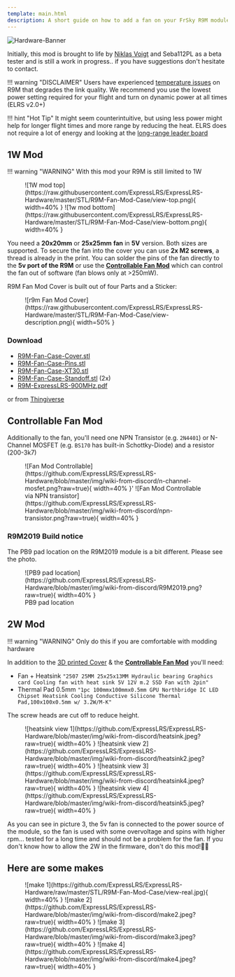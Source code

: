 ```yaml
---
template: main.html
description: A short guide on how to add a fan on your FrSky R9M module flashed with ExpressLRS.
---
```


![Hardware-Banner](https://raw.githubusercontent.com/ExpressLRS/ExpressLRS-Hardware/master/img/hardware.png)

Initially, this mod is brought to life by [Niklas Voigt](https://discordapp.com/users/773143572354039828) and Seba112PL as a beta tester and is still a work in progress.. if you have suggestions don't hesitate to contact.

!!! warning "DISCLAIMER"
    Users have experienced [temperature issues](https://github.com/ExpressLRS/ExpressLRS/issues/429) on R9M that degrades the link quality. We recommend you use the lowest power setting required for your flight and turn on dynamic power at all times (ELRS v2.0+)

!!! hint "Hot Tip"
    It might seem counterintuitive, but using less power might help for longer flight times and more range by reducing the heat. ELRS does not require a lot of energy and looking at the [long-range leader board](https://github.com/ExpressLRS/ExpressLRS#current-leaderboard)

## 1W Mod
!!! warning "WARNING" 
    With this mod your R9M is still limited to 1W

<figure markdown>
![1W mod top](https://raw.githubusercontent.com/ExpressLRS/ExpressLRS-Hardware/master/STL/R9M-Fan-Mod-Case/view-top.png){ width=40% }
![1w mod bottom](https://raw.githubusercontent.com/ExpressLRS/ExpressLRS-Hardware/master/STL/R9M-Fan-Mod-Case/view-bottom.png){ width=40% }
</figure>

You need a **20x20mm** or **25x25mm** **fan** in **5V** version. 
Both sizes are supported. To secure the fan into the cover you can use **2x M2 screws**, a thread is already in the print.
You can solder the pins of the fan directly to the **5v port of the R9M** or use the [**Controllable Fan Mod**](#controllable-fan-mod) which can control the fan out of software (fan blows only at >250mW). 

R9M Fan Mod Cover is built out of four Parts and a Sticker:

<figure markdown>
![r9m Fan Mod Cover](https://raw.githubusercontent.com/ExpressLRS/ExpressLRS-Hardware/master/STL/R9M-Fan-Mod-Case/view-description.png){ width=50% }
</figure>

### Download

* [R9M-Fan-Case-Cover.stl](https://github.com/ExpressLRS/ExpressLRS-Hardware/raw/master/STL/R9M-Fan-Mod-Case/R9M-Fan-Case-Cover.stl)
* [R9M-Fan-Case-Pins.stl](https://github.com/ExpressLRS/ExpressLRS-Hardware/raw/master/STL/R9M-Fan-Mod-Case/R9M-Fan-Case-Pins.stl)
* [R9M-Fan-Case-XT30.stl](https://github.com/ExpressLRS/ExpressLRS-Hardware/raw/master/STL/R9M-Fan-Mod-Case/R9M-Fan-Case-XT30.stl)
* [R9M-Fan-Case-Standoff.stl](https://github.com/ExpressLRS/ExpressLRS-Hardware/raw/master/STL/R9M-Fan-Mod-Case/R9M-Fan-Case-Standoff.stl) (2x)
* [R9M-ExpressLRS-900MHz.pdf](https://github.com/ExpressLRS/ExpressLRS-Hardware/raw/master/STL/R9M-Fan-Mod-Case/R9M-ExpressLRS-900Mhz.pdf)

or from [Thingiverse](https://www.thingiverse.com/thing:4829360)

## Controllable Fan Mod

Additionally to the fan, you'll need one NPN Transistor (e.g. `2N4401`) or N-Channel MOSFET (e.g. `BS170` has built-in Schottky-Diode) and a resistor (200-3k7)

<figure markdown>
![Fan Mod Controllable](https://github.com/ExpressLRS/ExpressLRS-Hardware/blob/master/img/wiki-from-discord/n-channel-mosfet.png?raw=true){ width=40% }'
![Fan Mod Controllable via NPN transistor](https://github.com/ExpressLRS/ExpressLRS-Hardware/blob/master/img/wiki-from-discord/npn-transistor.png?raw=true){ width=40% }
</figure>

### R9M2019 Build notice

The PB9 pad location on the R9M2019 module is a bit different. Please see the photo.

<figure markdown>
![PB9 pad location](https://github.com/ExpressLRS/ExpressLRS-Hardware/blob/master/img/wiki-from-discord/R9M2019.png?raw=true){ width=40% }
<figcaption>PB9 pad location</figcaption>
</figure>

## 2W Mod 

!!! warning "WARNING"
    Only do this if you are comfortable with modding hardware

In addition to the [3D printed Cover](#download) & the [**Controllable Fan Mod**](#controllable-fan-mod) you'll need:

* Fan + Heatsink `"2507 25MM 25x25x13MM Hydraulic bearing Graphics card Cooling fan with heat sink 5V 12V m.2 SSD Fan with 2pin"`
* Thermal Pad 0.5mm `"1pc 100mmx100mmx0.5mm GPU Northbridge IC LED Chipset Heatsink Cooling Conductive Silicone Thermal Pad,100x100x0.5mm w/ 3.2W/M-K"`

The screw heads are cut off to reduce height.

<figure markdown>
![heatsink view 1](https://github.com/ExpressLRS/ExpressLRS-Hardware/blob/master/img/wiki-from-discord/heatsink.jpeg?raw=true){ width=40% }
![heatsink view 2](https://github.com/ExpressLRS/ExpressLRS-Hardware/blob/master/img/wiki-from-discord/heatsink2.jpeg?raw=true){ width=40% }
![heatsink view 3](https://github.com/ExpressLRS/ExpressLRS-Hardware/blob/master/img/wiki-from-discord/heatsink4.jpeg?raw=true){ width=40% }
![heatsink view 4](https://github.com/ExpressLRS/ExpressLRS-Hardware/blob/master/img/wiki-from-discord/heatsink5.jpeg?raw=true){ width=40% }
</figure>

As you can see in picture 3, the 5v fan is connected to the power source of the module, so the fan is used with some overvoltage and spins with higher rpm... tested for a long time and should not be a problem for the fan.
If you don't know how to allow the 2W in the firmware, don't do this mod!🤦‍♂️

## Here are some makes

<figure markdown>
![make 1](https://github.com/ExpressLRS/ExpressLRS-Hardware/raw/master/STL/R9M-Fan-Mod-Case/view-real.jpg){ width=40% }
![make 2](https://github.com/ExpressLRS/ExpressLRS-Hardware/blob/master/img/wiki-from-discord/make2.jpeg?raw=true){ width=40% }
![make 3](https://github.com/ExpressLRS/ExpressLRS-Hardware/blob/master/img/wiki-from-discord/make3.jpeg?raw=true){ width=40% }
![make 4](https://github.com/ExpressLRS/ExpressLRS-Hardware/blob/master/img/wiki-from-discord/make4.jpeg?raw=true){ width=40% }
</figure>
